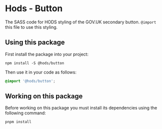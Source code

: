 Hods - Button
=============

The SASS code for HODS styling of the GOV.UK secondary button. `@import` this file
to use this styling.


Using this package
------------------

First install the package into your project:

```shell
npm install -S @hods/button
```

Then use it in your code as follows:

```scss
@import '@hods/button';
```


Working on this package
-----------------------

Before working on this package you must install its dependencies using
the following command:

```shell
pnpm install
```